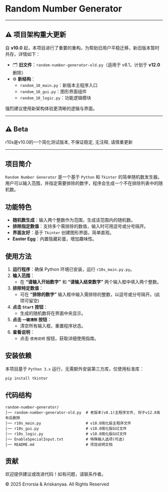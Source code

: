 # Random Number Generator

---

## ⚠️ 项目架构重大更新

自 **v10.0** 起，本项目进行了重要的重构。为帮助旧用户平稳迁移，新旧版本暂时共存，详情如下：

- 🗂 **旧文件**：`random-number-generator-old.py`（适用于 v8.1，计划于 **v12.0** 删除）
- ⚙️ **新结构**：
  - `random_10_main.py`：新版本主程序入口
  - `random_10_gui.py`：图形界面组件
  - `random_10_logic.py`：功能逻辑模块
<!-- - 🛠️ **新增可选功能**：通过编辑 `EnableSpecialInput.txt` 可开启扩展项（如种子设定、排除词库等）-->

强烈建议使用新架构体验更清晰的逻辑与界面。

---

## ⚠️ Beta

r10s是v10.0的一个简化测试版本, 不保证稳定, 无注释, 请慎重更新

---

## 项目简介
`Random Number Generator` 是一个基于 `Python` 和 `Tkinter` 的简单随机数发生器。用户可以输入范围，并指定需要排除的数字，程序会生成一个不在排除列表中的随机数。

## 功能特色
- **随机数生成**：输入两个整数作为范围，生成该范围内的随机数。
- **排除指定数值**：支持多个需排除的数值，输入时可用逗号或分号隔开。
- **界面友好**：基于 `Tkinter` 创建图形界面，简单直观。
- **Easter Egg**：内置隐藏彩蛋，增加趣味性。

## 使用方法
1. **运行程序**：确保 Python 环境已安装，运行 `r10s_main.py.py`。
2. **输入范围**：
   - 在 **“请输入开始数字”** 和 **“请输入结束数字”** 两个输入框中填入两个整数。
3. **排除特定数值**：
   - 可在 **“排除的数字”** 输入框中输入需排除的整数，以逗号或分号隔开。(此项可留空)
4. **点击 `Start` 按钮**：
   - 生成的随机数将在界面中央显示。
5. **点击 `一键清除` 按钮**：
   - 清空所有输入框，重置程序状态。
6. **查看说明**：
   - 点击 `使用说明` 按钮，获取详细使用指南。

## 安装依赖
本项目基于 `Python 3.x` 运行，无需额外安装第三方库，仅使用标准库：
```bash
pip install tkinter
```

## 代码结构

```
random-number-generator/
│── random-number-generator-old.py  # 老版本(v8.1)主程序文件, 将于v12.0发布后删除
│── r10s_main.py                    # v10.0简化版主程序文件
│── r10s_gui.py                     # v10.0简化版GUI文件
│── r10s_logic.py                   # v10.0简化版GUI文件
│── EnableSpecialInput.txt          # 特殊输入选项(可选)
│── README.md                       # 项目说明文档
```

## 贡献

欢迎提供建议或改进代码！如有问题，请联系作者。

© 2025 Errorsia & Ariskanyaa. All Rights Reserved